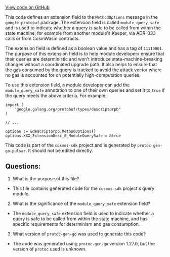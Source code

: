 [View code on GitHub](https://github.com/cosmos/cosmos-sdk.git/api/cosmos/query/v1/query.pulsar.go)

This code defines an extension field to the `MethodOptions` message in the `google.protobuf` package. The extension field is called `module_query_safe` and is used to indicate whether a query is safe to be called from within the state machine, for example from another module's Keeper, via ADR-033 calls or from CosmWasm contracts. 

The extension field is defined as a boolean value and has a tag of `11110001`. The purpose of this extension field is to help module developers ensure that their queries are deterministic and won't introduce state-machine-breaking changes without a coordinated upgrade path. It also helps to ensure that the gas consumed by the query is tracked to avoid the attack vector where no gas is accounted for on potentially high-computation queries.

To use this extension field, a module developer can add the `module_query_safe` annotation to one of their own queries and set it to `true` if the query meets the above criteria. For example:

```
import (
    "google.golang.org/protobuf/types/descriptorpb"
)

// ...

options := &descriptorpb.MethodOptions{}
options.XXX_ExtensionDesc_E_ModuleQuerySafe = &true
```

This code is part of the `cosmos-sdk` project and is generated by `protoc-gen-go-pulsar`. It should not be edited directly.
## Questions: 
 1. What is the purpose of this file?
- This file contains generated code for the `cosmos-sdk` project's query module.

2. What is the significance of the `module_query_safe` extension field?
- The `module_query_safe` extension field is used to indicate whether a query is safe to be called from within the state machine, and has specific requirements for determinism and gas consumption.

3. What version of `protoc-gen-go` was used to generate this code?
- The code was generated using `protoc-gen-go` version 1.27.0, but the version of `protoc` used is unknown.